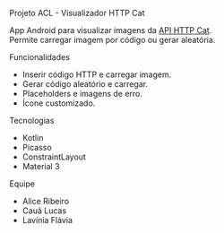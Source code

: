 Projeto ACL - Visualizador HTTP Cat

App Android para visualizar imagens da [API HTTP Cat](https://http.cat).  
Permite carregar imagem por código ou gerar aleatória.

Funcionalidades
- Inserir código HTTP e carregar imagem.
- Gerar código aleatório e carregar.
- Placeholders e imagens de erro.
- Ícone customizado.

Tecnologias
- Kotlin
- Picasso
- ConstraintLayout
- Material 3

Equipe
- Alice Ribeiro
- Cauã Lucas
- Lavínia Flávia

